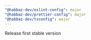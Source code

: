 ```yaml
---
"@habbaz-dev/eslint-config": major
"@habbaz-dev/prettier-config": major
"@habbaz-dev/tsconfig": major
---
```


Release first stable version
